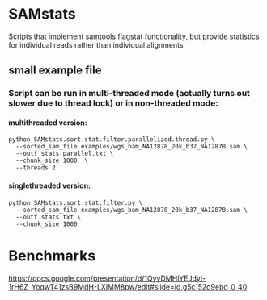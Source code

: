 # SAMstats

Scripts that implement samtools flagstat functionality, but provide statistics for individual reads rather than individual alignments

## small example file

### Script can be run in multi-threaded mode (actually turns out slower due to thread lock) or in non-threaded mode:


#### multithreaded version: 
```
python SAMstats.sort.stat.filter.parallelized.thread.py \
  --sorted_sam_file examples/wgs_bam_NA12878_20k_b37_NA12878.sam \
  --outf stats.parallel.txt \
  --chunk_size 1000  \
  --threads 2
```
#### singlethreaded version: 
```
python SAMstats.sort.stat.filter.py \
  --sorted_sam_file examples/wgs_bam_NA12878_20k_b37_NA12878.sam \
  --outf stats.txt \
  --chunk_size 1000 
```

# Benchmarks 
https://docs.google.com/presentation/d/1QyyDMHlYEJdyl-1rH6Z_YoqwT41zsB9MdH-LXjMM8pw/edit#slide=id.g5c152d9ebd_0_40
